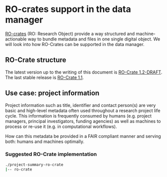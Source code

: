 # RO-crates support in the data manager

[RO-crates](https://www.researchobject.org/ro-crate/) (RO: Research Object) provide a way structured and machine-actionable way to bundle metadata and files in one single digital object. We will
look into how RO-Crates can be supported in the data manager.

## RO-Crate structure

The latest version up to the writing of this document is [RO-Crate 1.2-DRAFT](https://www.researchobject.org/ro-crate/specification/1.2-DRAFT/index.html). The last stable release is [RO-Crate 1.1](https://www.researchobject.org/ro-crate/specification/1.1/index.html).


## Use case: project information 

Project information such as title, identifier and contact person(s) are very basic and high-level metadata often
used throughout a research project life cycle. This information is frequently consumed by humans (e.g. project managers, principal investigators, funding agencies) as well as machines to process or re-use it (e.g. in computational workflows).

How can this metadata be provided in a FAIR compliant manner and serving both: humans and machines optimally.

### Suggested RO-Crate implementation

```bash
./project-summary-ro-crate
|-- ro-crate
```


